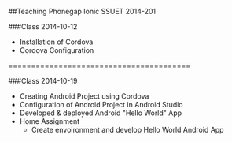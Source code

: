 ##Teaching Phonegap Ionic SSUET 2014-201

###Class 2014-10-12

* Installation of Cordova
* Cordova Configuration 

========================================

###Class 2014-10-19

* Creating Android Project using Cordova
* Configuration of Android Project in Android Studio
* Developed & deployed Android "Hello World" App
* Home Assignment
  - Create envoironment and develop Hello World Android App
